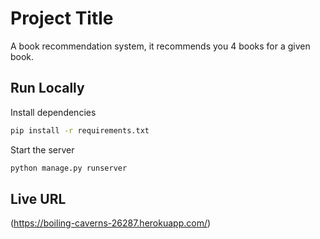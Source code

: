 
# Project Title

A book recommendation system, it recommends you 4 books for a given book.


## Run Locally

Install dependencies
```bash
pip install -r requirements.txt
```

Start the server
```bash
python manage.py runserver
```

## Live URL

(https://boiling-caverns-26287.herokuapp.com/)
